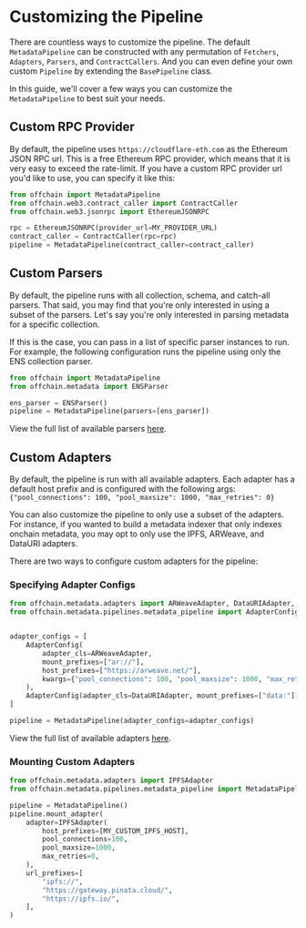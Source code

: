 # Customizing the Pipeline

There are countless ways to customize the pipeline. The default `MetadataPipeline` can be constructed with any permutation of `Fetchers`, `Adapters`, `Parsers`, and `ContractCallers`. And you can even define your own custom `Pipeline` by extending the `BasePipeline` class.

In this guide, we'll cover a few ways you can customize the `MetadataPipeline` to best suit your needs.

## Custom RPC Provider

By default, the pipeline uses `https://cloudflare-eth.com` as the Ethereum JSON RPC url. This is a free Ethereum RPC provider, which means that it is very easy to exceed the rate-limit. If you have a custom RPC provider url you'd like to use, you can specify it like this:

```python
from offchain import MetadataPipeline
from offchain.web3.contract_caller import ContractCaller
from offchain.web3.jsonrpc import EthereumJSONRPC

rpc = EthereumJSONRPC(provider_url=MY_PROVIDER_URL)
contract_caller = ContractCaller(rpc=rpc)
pipeline = MetadataPipeline(contract_caller=contract_caller)
```

## Custom Parsers

By default, the pipeline runs with all collection, schema, and catch-all parsers. That said, you may find that you're only interested in using a subset of the parsers. Let's say you're only interested in parsing metadata for a specific collection.

If this is the case, you can pass in a list of specific parser instances to run. For example, the following configuration runs the pipeline using only the ENS collection parser.

```python
from offchain import MetadataPipeline
from offchain.metadata import ENSParser

ens_parser = ENSParser()
pipeline = MetadataPipeline(parsers=[ens_parser])
```

View the full list of available parsers [here](https://github.com/ourzora/offchain/tree/main/offchain/metadata/parsers).

## Custom Adapters

By default, the pipeline is run with all available adapters. Each adapter has a default host prefix and is configured with the following args: `{"pool_connections": 100, "pool_maxsize": 1000, "max_retries": 0}`

You can also customize the pipeline to only use a subset of the adapters. For instance, if you wanted to build a metadata indexer that only indexes onchain metadata, you may opt to only use the IPFS, ARWeave, and DataURI adapters.

There are two ways to configure custom adapters for the pipeline:

### Specifying Adapter Configs

```python
from offchain.metadata.adapters import ARWeaveAdapter, DataURIAdapter, HTTPAdapter, IPFSAdapter
from offchain.metadata.pipelines.metadata_pipeline import AdapterConfig, MetadataPipeline


adapter_configs = [
    AdapterConfig(
        adapter_cls=ARWeaveAdapter,
        mount_prefixes=["ar://"],
        host_prefixes=["https://arweave.net/"],
        kwargs={"pool_connections": 100, "pool_maxsize": 1000, "max_retries": 0},
    ),
    AdapterConfig(adapter_cls=DataURIAdapter, mount_prefixes=["data:"]),
]

pipeline = MetadataPipeline(adapter_configs=adapter_configs)
```

View the full list of available adapters [here](https://github.com/ourzora/offchain/tree/main/offchain/metadata/adapters).

### Mounting Custom Adapters

```python
from offchain.metadata.adapters import IPFSAdapter
from offchain.metadata.pipelines.metadata_pipeline import MetadataPipeline

pipeline = MetadataPipeline()
pipeline.mount_adapter(
    adapter=IPFSAdapter(
        host_prefixes=[MY_CUSTOM_IPFS_HOST],
        pool_connections=100,
        pool_maxsize=1000,
        max_retries=0,
    ),
    url_prefixes=[
        "ipfs://",
        "https://gateway.pinata.cloud/",
        "https://ipfs.io/",
    ],
)
```

